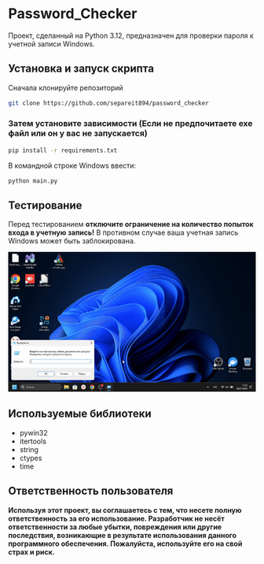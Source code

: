 # Password_Checker

Проект, сделанный на Python 3.12, предназначен для проверки пароля к учетной записи Windows.

## Установка и запуск скрипта

Сначала клонируйте репозиторий

```bash
git clone https://github.com/separeit894/password_checker
```
### Затем установите зависимости (Если не предпочитаете exe файл или он у вас не запускается)

```bash
pip install -r requirements.txt
```
В командной строке Windows ввести: 
```bash
python main.py
```

## Тестирование 

Перед тестированием **отключите ограничение на количество попыток входа в учетную запись!** В противном случае ваша учетная запись Windows может быть заблокирована.

![here how to disable the lookthreshold ](assets/how_to_disable_the_lock_threshold.gif)


## Используемые библиотеки
* pywin32
* itertools
* string
* ctypes
* time

## Ответственность пользователя

**Используя этот проект, вы соглашаетесь с тем, что несете полную ответственность за его использование. Разработчик не несёт ответственности за любые убытки, повреждения или другие последствия, возникающие в результате использования данного программного обеспечения. Пожалуйста, используйте его на свой страх и риск.**

